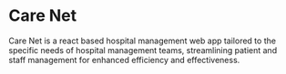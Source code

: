 # Care Net

Care Net is a react based hospital management web app tailored to the specific needs of hospital management teams, streamlining patient and staff management for enhanced efficiency and effectiveness.

